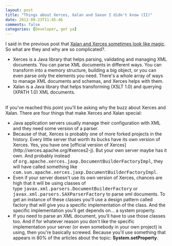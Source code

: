 ```yaml
---
layout: post
title: "Things about Xerces, Xalan and Saxon I didn't know (II)"
date: 2012-09-23T11:45:46
comments: false
categories: [Developer, got ya]
---
```


I said in the previous post that [Xalan and Xerces sometimes look like magic](http://gonfva.blogspot.com/2012/01/things-about-xerces-xalan-and-saxon-i.html). So what are they and why are so complicated?.



<ul><li>Xerces is a Java library that helps parsing, validating and managing XML documents. You can parse XML documents in different ways. You can transform into a memory structure, building a big object, or you can even parse only the elements you need. There's a whole array of ways to manage XML documents and schemas, and Xerces helps with them.&nbsp;</li><li>Xalan is a Java library that helps transforming (XSLT 1.0) and querying (XPATH 1.0) XML documents.&nbsp;</li></ul><br />If you've reached this point you'll be asking why the buzz about Xerces and Xalan. There are four things that make Xerces and Xalan special:


<ul><li>Java application servers usually manage their configuration with XML and they need some version of a parser.</li><li>Because of that, Xerces is probably one of more forked projects in the history. Every little server that worth its bucks have its own version of Xerces. Yes, you have one&nbsp;[official&nbsp;version of Xerces](http://xerces.apache.org/#xerces2-j). But your own server maybe has it own. And probably instead of&nbsp;<span style="font-family: monospace; white-space: pre-wrap;">org.apache.xerces.jaxp.DocumentBuilderFactoryImpl</span>, they will have called something like <span style="font-family: monospace; white-space: pre-wrap;">com.sun.apache.xerces.jaxp.DocumentBuilderFactoryImpl</span>.</li><li>Even if your server doesn't use its own version of Xerces, chances are high that it will be using classes of type&nbsp;<span style="font-family: monospace; white-space: pre-wrap;">javax.xml.parsers.DocumentBuilderFactory</span> or&nbsp; <span style="font-family: monospace; white-space: pre-wrap;">javax.xml.parsers.SAXParserFactory</span>&nbsp;to parse xml documents. To get an instance of these classes you'll use a design pattern called factory that will give you a specific implementation of the class. And the specific implementation you'll get depends on... a system property.</li><li>If you need to parse an XML document, you'll have to use those classes too. And if for whatever reason you don't like the specific implementation your server (or even somebody in your own project) is using, then you're basically screwed. Because you'll use something that appears in 80% of the articles about the topic: <b>System.setProperty</b>.</li></ul>
